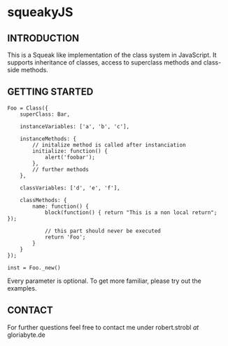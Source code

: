 # squeakyJS

## INTRODUCTION

This is a Squeak like implementation of the class system in JavaScript.
It supports inheritance of classes, access to superclass methods and
class-side methods.

## GETTING STARTED

	Foo = Class({
		superClass: Bar,

		instanceVariables: ['a', 'b', 'c'],

		instanceMethods: {
			// initalize method is called after instanciation
			initialize: function() {
				alert('foobar');
			},
			// further methods
		},

		classVariables: ['d', 'e', 'f'],

		classMethods: {
			name: function() {
				block(function() { return "This is a non local return"; });
				
				// this part should never be executed
				return 'Foo';
			}
		}
	});

	inst = Foo._new()


Every parameter is optional. To get more familiar, please try out
the examples.

## CONTACT

For further questions feel free to contact me under
robert.strobl _at_ gloriabyte.de